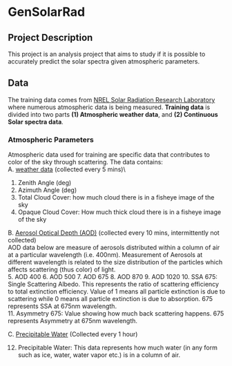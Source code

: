 # GenSolarRad

## Project Description
This project is an analysis project that aims to study if it is possible to accurately predict the solar spectra given atmospheric parameters. 

## Data
The training data comes from [NREL Solar Radiation Research Laboratory](https://midcdmz.nrel.gov/apps/sitehome.pl?site=BMS) where numerous atmospheric data is being measured. **Training data** is divided into two parts **(1) Atmospheric weather data**, and **(2) Continuous Solar spectra data**.

### Atmospheric Parameters
Atmospheric data used for training are specific data that contributes to color of the sky through scattering. The data contains:\
A. [weather data](https://midcdmz.nrel.gov/apps/day.pl?BMS) (collected every 5 mins)\
1. Zenith Angle (deg)
2. Azimuth Angle (deg)
3. Total Cloud Cover: how much cloud there is in a fisheye image of the sky
4. Opaque Cloud Cover: How much thick cloud there is in a fisheye image of the sky

B. [Aerosol Optical Depth (AOD)](https://midcdmz.nrel.gov/apps/daily.pl?site=AODSRRL1S&start=20150701&yr=2021&mo=9&dy=19) (collected every 10 mins, intermittently not collected)\
AOD data below are measure of aerosols distributed within a column of air at a particular wavelength (i.e. 400nm). Measurement of Aerosols at different wavelength is related to the size distribution of the particles which affects scattering (thus color) of light.\
5. AOD 400
6. AOD 500
7. AOD 675
8. AOD 870
9. AOD 1020
10. SSA 675: Single Scattering Albedo. This represents the ratio of scattering efficiency to total extinction efficiency. Value of 1 means all particle extinction is due to scattering while 0 means all particle extinction is due to absorption. 675 represents SSA at 675nm wavelength.\
11. Asymmetry 675: Value showing how much back scattering happens. 675 represents Asymmetry at 675nm wavelength.

C. [Precipitable Water](https://midcdmz.nrel.gov/apps/daily.pl?site=PWVSRRL&live=1) (Collected every 1 hour)

12. Precipitable Water: This data represents how much water (in any form such as ice, water, water vapor etc.) is in a column of air.


